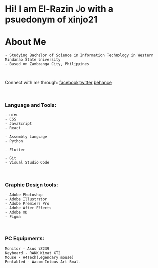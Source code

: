 
# Hi! I am El-Razin Jo with a psuedonym of xinjo21

# About Me
    - Studying Bachelor of Science in Information Technology in Western Mindanao State University
    - Based on Zamboanga City, Philippines

<br/>

Connect with me through:
[facebook]
[twitter]
[behance]

<br/>

### Language and Tools:
    - HTML
    - CSS
    - JavaScript
    - React

    - Assembly Language
    - Python
    
    - Flutter

    - Git
    - Visual Studio Code

<br/>

### Graphic Design tools:
    - Adobe Photoshop
    - Adobe Illustrator
    - Adobe Premiere Pro
    - Adobe After Effects
    - Adobe XD
    - Figma

<br/>

### PC Equipments:
    Monitor - Asus VZ239
    Keyboard - RAKK Kimat XT2
    Mouse - A4Tech(Legendary mouse)
    Pentabled - Wacom Intous Art Small


<br/>
<br/>

[facebook]: https://fb.com/xinjo21
[twitter]: https://twitter.com/xinjo21
[behance]: https://www.behance.net/xinjo21
